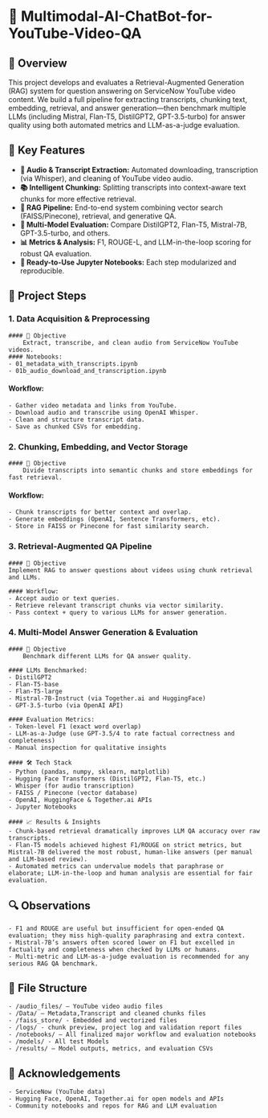 # 🤖 Multimodal-AI-ChatBot-for-YouTube-Video-QA

## 📌 Overview

This project develops and evaluates a Retrieval-Augmented Generation (RAG) system for question answering on ServiceNow YouTube video content. We build a full pipeline for extracting transcripts, chunking text, embedding, retrieval, and answer generation—then benchmark multiple LLMs (including Mistral, Flan-T5, DistilGPT2, GPT-3.5-turbo) for answer quality using both automated metrics and LLM-as-a-judge evaluation.

## 🚀 Key Features

- **🎤 Audio & Transcript Extraction:** Automated downloading, transcription (via Whisper), and cleaning of YouTube video audio.
- **📚 Intelligent Chunking:** Splitting transcripts into context-aware text chunks for more effective retrieval.
- **🔎 RAG Pipeline:** End-to-end system combining vector search (FAISS/Pinecone), retrieval, and generative QA.
- **🤖 Multi-Model Evaluation:** Compare DistilGPT2, Flan-T5, Mistral-7B, GPT-3.5-turbo, and others.
- **📊 Metrics & Analysis:** F1, ROUGE-L, and LLM-in-the-loop scoring for robust QA evaluation.
- **📝 Ready-to-Use Jupyter Notebooks:** Each step modularized and reproducible.

## 🧩 Project Steps

### 1.  Data Acquisition & Preprocessing
    #### 🎯 Objective
        Extract, transcribe, and clean audio from ServiceNow YouTube videos.
    #### Notebooks:
    - 01_metadata_with_transcripts.ipynb
    - 01b_audio_download_and_transcription.ipynb

   ####  Workflow:
    - Gather video metadata and links from YouTube.
    - Download audio and transcribe using OpenAI Whisper.
    - Clean and structure transcript data.
    - Save as chunked CSVs for embedding.

### 2.  Chunking, Embedding, and Vector Storage
    #### 🎯 Objective
        Divide transcripts into semantic chunks and store embeddings for fast retrieval.

   #### Workflow:
    - Chunk transcripts for better context and overlap.
    - Generate embeddings (OpenAI, Sentence Transformers, etc).
    - Store in FAISS or Pinecone for fast similarity search.

### 3.  Retrieval-Augmented QA Pipeline
    #### 🎯 Objective
    Implement RAG to answer questions about videos using chunk retrieval and LLMs.

    #### Workflow:
    - Accept audio or text queries.
    - Retrieve relevant transcript chunks via vector similarity.
    - Pass context + query to various LLMs for answer generation.

### 4.  Multi-Model Answer Generation & Evaluation
    #### 🎯 Objective
        Benchmark different LLMs for QA answer quality.

    #### LLMs Benchmarked:
    - DistilGPT2
    - Flan-T5-base
    - Flan-T5-large
    - Mistral-7B-Instruct (via Together.ai and HuggingFace)
    - GPT-3.5-turbo (via OpenAI API)

    #### Evaluation Metrics:
    - Token-level F1 (exact word overlap)
    - LLM-as-a-Judge (use GPT-3.5/4 to rate factual correctness and completeness)
    - Manual inspection for qualitative insights

    #### 🛠️ Tech Stack
    - Python (pandas, numpy, sklearn, matplotlib)
    - Hugging Face Transformers (DistilGPT2, Flan-T5, etc.)
    - Whisper (for audio transcription)
    - FAISS / Pinecone (vector database)
    - OpenAI, HuggingFace & Together.ai APIs
    - Jupyter Notebooks

    #### 📈 Results & Insights
    - Chunk-based retrieval dramatically improves LLM QA accuracy over raw transcripts.
    - Flan-T5 models achieved highest F1/ROUGE on strict metrics, but Mistral-7B delivered the most robust, human-like answers (per manual and LLM-based review).
    - Automated metrics can undervalue models that paraphrase or elaborate; LLM-in-the-loop and human analysis are essential for fair evaluation.
    
## 🔍 Observations
    - F1 and ROUGE are useful but insufficient for open-ended QA evaluation; they miss high-quality paraphrasing and extra context.
    - Mistral-7B’s answers often scored lower on F1 but excelled in factuality and completeness when checked by LLMs or humans.
    - Multi-metric and LLM-as-a-judge evaluation is recommended for any serious RAG QA benchmark.

## 📂 File Structure
    - /audio_files/ – YouTube video audio files
    - /Data/ – Metadata,Transcript and cleaned chunks files
    - /faiss_store/ - Embedded and vectorized files
    - /logs/ - chunk preview, project log and validation report files
    - /notebooks/ – All finalized major workflow and evaluation notebooks
    - /models/ - All test Models
    - /results/ – Model outputs, metrics, and evaluation CSVs

## 🤝 Acknowledgements
    - ServiceNow (YouTube data)
    - Hugging Face, OpenAI, Together.ai for open models and APIs
    - Community notebooks and repos for RAG and LLM evaluation
